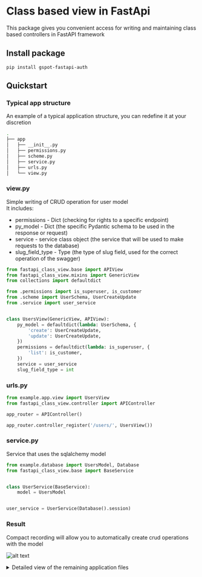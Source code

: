 # Class based view in FastApi

This package gives you convenient access for writing and maintaining class based
controllers in FastAPI framework

## Install package

```shell
pip install gspot-fastapi-auth
```

## Quickstart

### Typical app structure

An example of a typical application structure, you can redefine it at your discretion

```bash
.
├── app
│   ├── __init__.py
│   ├── permissions.py
│   ├── scheme.py
│   ├── service.py
│   ├── urls.py
│   └── view.py
```

### view.py

Simple writing of CRUD operation for user model  
It includes:

* permissions - Dict (checking for rights to a specific endpoint)
* py_model - Dict (the specific Pydantic schema to be used in the response or request)
* service - service class object (the service that will be used to make requests to the database)
* slug_field_type - Type (the type of slug field, used for the correct operation of the swagger)

```python
from fastapi_class_view.base import APIView
from fastapi_class_view.mixins import GenericView
from collections import defaultdict

from .permissions import is_superuser, is_customer
from .scheme import UserSchema, UserCreateUpdate
from .service import user_service


class UsersView(GenericView, APIView):
    py_model = defaultdict(lambda: UserSchema, {
        'create': UserCreateUpdate,
        'update': UserCreateUpdate,
    })
    permissions = defaultdict(lambda: is_superuser, {
        'list': is_customer,
    })
    service = user_service
    slug_field_type = int
```

### urls.py

```python
from example.app.view import UsersView
from fastapi_class_view.controller import APIController

app_router = APIController()

app_router.controller_register('/users/', UsersView())
```

### service.py

Service that uses the sqlalchemy model

```python
from example.database import UsersModel, Database
from fastapi_class_view.base import BaseService


class UserService(BaseService):
    model = UsersModel


user_service = UserService(Database().session)
```

### Result

Compact recording will allow you to automatically create crud operations with the model

![alt text](https://imageup.ru/img296/4446211/screenshot-from-2023-07-25-15-19-05.png)

<details>
<summary>Detailed view of the remaining application files</summary>

### permissions.py

Simple example is the creation of permits based on class HttpBearer

```python
from dataclasses import dataclass
from fastapi import Depends
from fastapi.security import HTTPBearer


@dataclass
class User:
    username: str
    is_superuser: bool


def is_superuser(creds=Depends(HTTPBearer())):
    """
    Check SuperUser by credentials
    :param creds:
    :return: UserModel
    """
    return User('admin', True)
```

### scheme.py

Pydantic Scheme

```python
from pydantic import BaseModel


class UserSchema(BaseModel):
    id: int
    username: str
```

SqlAlchemy model example

```python

class UsersModel(Base):
    __tablename__ = 'users'

    id = Column(Integer, primary_key=True, autoincrement=True)
    username = Column(VARCHAR(50))
    first_name = Column(VARCHAR(100))
    last_name = Column(VARCHAR(100))
```

###

</details>
